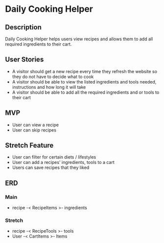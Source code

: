 # Daily Cooking Helper

## Description

Daily Cooking Helper helps users view recipes and allows them to add all required ingredients to their cart.

## User Stories

- A visitor should get a new recipe every time they refresh the website so they do not have to decide what to cook
- A visitor should be able to view the listed ingredients and tools needed, instructions and how long it will take
- A visitor should be able to add all the required ingredients and or tools to their cart

## MVP

- User can view a recipe
- User can skip recipes

## Stretch Feature

- User can filter for certain diets / lifestyles
- User can add a recipes' ingredients, tools to a cart
- Users can save recipes that they liked

## ERD

### Main

- recipe -< RecipeItems >- ingredients

### Stretch

- recipe -< RecipeTools >- tools
- User -< CartItems >- Items

